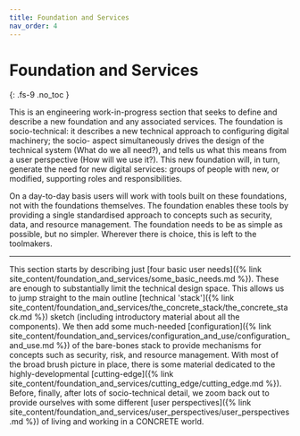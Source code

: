 ```yaml
---
title: Foundation and Services
nav_order: 4
---
```


# Foundation and Services
{: .fs-9 .no_toc }

This is an engineering work-in-progress section that seeks to define and describe a new foundation and any associated services. The foundation is socio-technical: it describes a new technical approach to configuring digital machinery; the socio- aspect simultaneously drives the design of the technical system (What do we all need?), and tells us what this means from a user perspective (How will we use it?). This new foundation will, in turn, generate the need for new digital services: groups of people with new, or modified, supporting roles and responsibilities.



On a day-to-day basis users will work with tools built on these foundations, not with the foundations themselves.  The foundation enables these tools by providing a single standardised approach to concepts such as security, data, and resource management.  The foundation needs to be as simple as possible, but no simpler.  Wherever there is choice, this is left to the toolmakers. 

----

This section starts by describing just [four basic user needs]({% link site_content/foundation_and_services/some_basic_needs.md %}).  These are enough to substantially limit the technical design space. This allows us to jump straight to the main outline [technical 'stack']({% link site_content/foundation_and_services/the_concrete_stack/the_concrete_stack.md %}) sketch (including introductory material about all the components). We then add some much-needed [configuration]({% link site_content/foundation_and_services/configuration_and_use/configuration_and_use.md %}) of the bare-bones stack to provide mechanisms for concepts such as security, risk, and resource management. With most of the broad brush picture in place, there is some material dedicated to the highly-developmental [cutting-edge]({% link site_content/foundation_and_services/cutting_edge/cutting_edge.md %}). Before, finally, after lots of socio-technical detail, we zoom back out to provide ourselves with some different [user perspectives]({% link site_content/foundation_and_services/user_perspectives/user_perspectives.md %}) of living and working in a CONCRETE world.






  





